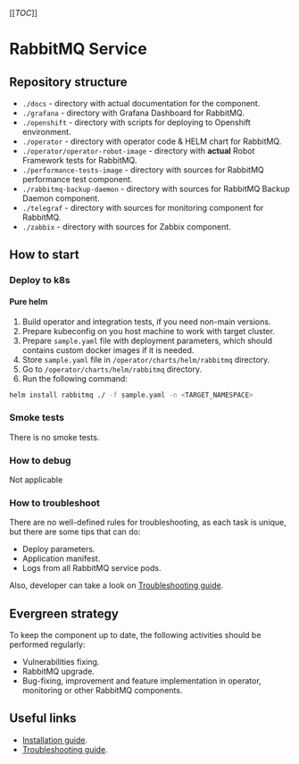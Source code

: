 [[_TOC_]]

# RabbitMQ Service

## Repository structure

* `./docs` - directory with actual documentation for the component.
* `./grafana` - directory with Grafana Dashboard for RabbitMQ.
* `./openshift` - directory with scripts for deploying to Openshift environment.
* `./operator` - directory with operator code & HELM chart for RabbitMQ.
* `./operator/operator-robot-image` - directory with **actual** Robot Framework tests for RabbitMQ.
* `./performance-tests-image` - directory with sources for RabbitMQ performance test component.
* `./rabbitmq-backup-daemon` - directory with sources for RabbitMQ Backup Daemon component.
* `./telegraf` - directory with sources for monitoring component for RabbitMQ.
* `./zabbix` - directory with sources for Zabbix component.

## How to start

### Deploy to k8s

#### Pure helm

1. Build operator and integration tests, if you need non-main versions.
2. Prepare kubeconfig on you host machine to work with target cluster.
3. Prepare `sample.yaml` file with deployment parameters, which should contains custom docker images if it is needed.
4. Store `sample.yaml` file in `/operator/charts/helm/rabbitmq` directory.
5. Go to `/operator/charts/helm/rabbitmq` directory.
6. Run the following command:

  ```sh
  helm install rabbitmq ./ -f sample.yaml -n <TARGET_NAMESPACE>
  ```

### Smoke tests

There is no smoke tests.

### How to debug

Not applicable

### How to troubleshoot

There are no well-defined rules for troubleshooting, as each task is unique, but there are some tips that can do:

* Deploy parameters.
* Application manifest.
* Logs from all RabbitMQ service pods.

Also, developer can take a look on [Troubleshooting guide](/docs/public/troubleshooting.md).
## Evergreen strategy

To keep the component up to date, the following activities should be performed regularly:

* Vulnerabilities fixing.
* RabbitMQ upgrade.
* Bug-fixing, improvement and feature implementation in operator, monitoring or other RabbitMQ components.

## Useful links

* [Installation guide](/docs/public/installation.md).
* [Troubleshooting guide](/docs/public/troubleshooting.md).
